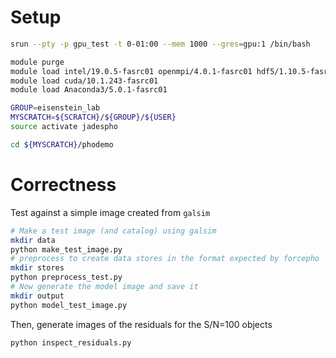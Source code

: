 # Setup
```bash
srun --pty -p gpu_test -t 0-01:00 --mem 1000 --gres=gpu:1 /bin/bash

module purge
module load intel/19.0.5-fasrc01 openmpi/4.0.1-fasrc01 hdf5/1.10.5-fasrc01
module load cuda/10.1.243-fasrc01
module load Anaconda3/5.0.1-fasrc01

GROUP=eisenstein_lab
MYSCRATCH=${SCRATCH}/${GROUP}/${USER}
source activate jadespho

cd ${MYSCRATCH}/phodemo
```

# Correctness

Test against a simple image created from `galsim`

```sh
# Make a test image (and catalog) using galsim
mkdir data
python make_test_image.py
# preprocess to create data stores in the format expected by forcepho
mkdir stores
python preprocess_test.py
# Now generate the model image and save it
mkdir output
python model_test_image.py
```

Then, generate images of the residuals for the S/N=100 objects
```
python inspect_residuals.py
```